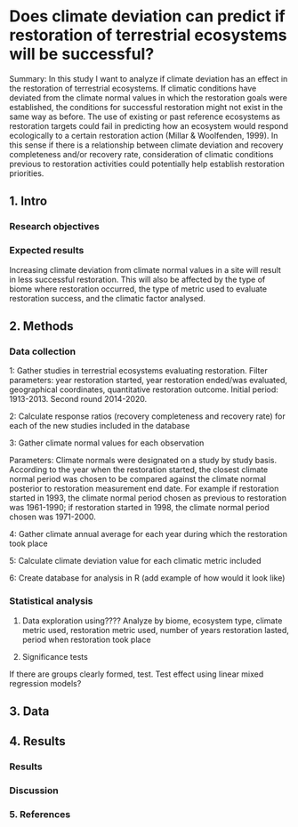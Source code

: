 # Does climate deviation can predict if restoration of terrestrial ecosystems will be successful? 

Summary: In this study I want to analyze if climate deviation has an effect in the restoration of terrestrial ecosystems.  If climatic conditions have deviated from the climate normal values in which the restoration goals were established, the conditions for successful restoration might not exist in the same way as before. The use of existing or past reference ecosystems as restoration targets could fail in predicting how an ecosystem would respond ecologically to a certain restoration action (Millar & Woolfenden, 1999). In this sense if there is a relationship between climate deviation and recovery completeness and/or recovery rate, consideration of climatic conditions previous to restoration activities could potentially help establish restoration priorities.  


## 1. Intro

### Research objectives

### Expected results

Increasing climate deviation from climate normal values in a site will result in less successful restoration. This will also be affected by the type of biome 
where restoration occurred, the type of metric used to evaluate restoration success, and the climatic factor analysed. 

## 2. Methods

### Data collection

1: Gather studies in terrestrial ecosystems evaluating restoration. Filter parameters: year restoration started, year restoration ended/was evaluated, geographical coordinates, quantitative restoration outcome. Initial period: 1913-2013. Second round 2014-2020. 

2: Calculate response ratios (recovery completeness and recovery rate) for each of the new studies included in the database

3: Gather climate normal values for each observation

Parameters: Climate normals were designated on a study by study basis. According to the year when the restoration started, the closest 
climate normal period was chosen to be compared against the climate normal posterior to restoration measurement end date. For example if 
restoration started in 1993, the climate normal period chosen as previous to restoration was 1961-1990; if restoration started in 1998, the 
climate normal period chosen was 1971-2000. 

4: Gather climate annual average for each year during which the restoration took place

5: Calculate climate deviation value for each climatic metric included

6: Create database for analysis in R (add example of how would it look like)

### Statistical analysis

1. Data exploration using???? Analyze by biome, ecosystem type, climate metric used, restoration metric used, number of years restoration lasted, period when restoration took place

2. Significance tests

If there are groups clearly formed, test. Test effect using linear mixed regression models? 

## 3. Data

## 4. Results

### Results

### Discussion

### 5. References




